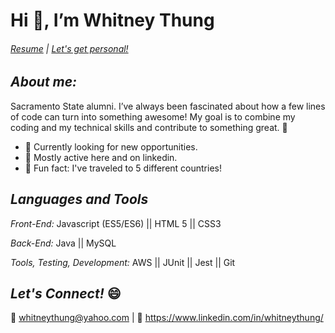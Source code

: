 # Hi 👋,  I’m Whitney Thung

###### [Resume](https://github.com/whitneythung/whitneythung/files/7384226/Whitney_Thung_Resume.pdf) | [Let's get personal!](https://helloitswhit.com)

## *About me:* 

Sacramento State alumni. I’ve always been fascinated about how a few lines of code can turn into something awesome!
My goal is to combine my coding and my technical skills and contribute to something great. 👾


* 🤔 Currently looking for new opportunities.	
* 💬 Mostly active here and on linkedin.
* 🌟 Fun fact: I've traveled to 5 different countries!
 
## *Languages and Tools*

 *Front-End:* Javascript (ES5/ES6) ||  HTML 5 ||  CSS3

*Back-End:* Java ||  MySQL 

*Tools, Testing, Development:*  AWS ||  JUnit || Jest ||  Git 

## *Let's Connect!* 😄
💌 whitneythung@yahoo.com |
🔗 https://www.linkedin.com/in/whitneythung/





<!---
whitneythung/whitneythung is a ✨ special ✨ repository because its `README.md` (this file) appears on your GitHub profile.
You can click the Preview link to take a look at your changes.
--->
